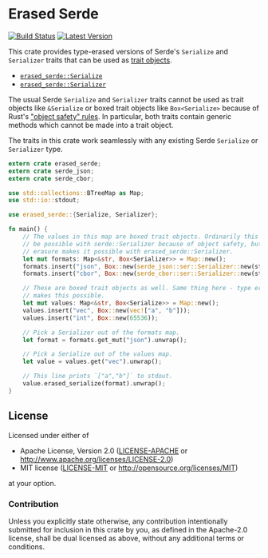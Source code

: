 Erased Serde
============

[![Build Status](https://api.travis-ci.org/dtolnay/erased-serde.svg?branch=master)](https://travis-ci.org/dtolnay/erased-serde)
[![Latest Version](https://img.shields.io/crates/v/erased-serde.svg)](https://crates.io/crates/erased-serde)

This crate provides type-erased versions of Serde's `Serialize` and `Serializer`
traits that can be used as [trait
objects](https://doc.rust-lang.org/book/trait-objects.html).

- [`erased_serde::Serialize`](https://docs.serde.rs/erased_serde/trait.Serialize.html)
- [`erased_serde::Serializer`](https://docs.serde.rs/erased_serde/trait.Serializer.html)

The usual Serde `Serialize` and `Serializer` traits cannot be used as trait
objects like `&Serialize` or boxed trait objects like `Box<Serialize>` because
of Rust's ["object safety"
rules](http://huonw.github.io/blog/2015/01/object-safety/). In particular, both
traits contain generic methods which cannot be made into a trait object.

The traits in this crate work seamlessly with any existing Serde `Serialize` or
`Serializer` type.

```rust
extern crate erased_serde;
extern crate serde_json;
extern crate serde_cbor;

use std::collections::BTreeMap as Map;
use std::io::stdout;

use erased_serde::{Serialize, Serializer};

fn main() {
    // The values in this map are boxed trait objects. Ordinarily this would not
    // be possible with serde::Serializer because of object safety, but type
    // erasure makes it possible with erased_serde::Serializer.
    let mut formats: Map<&str, Box<Serializer>> = Map::new();
    formats.insert("json", Box::new(serde_json::ser::Serializer::new(stdout())));
    formats.insert("cbor", Box::new(serde_cbor::ser::Serializer::new(stdout())));

    // These are boxed trait objects as well. Same thing here - type erasure
    // makes this possible.
    let mut values: Map<&str, Box<Serialize>> = Map::new();
    values.insert("vec", Box::new(vec!["a", "b"]));
    values.insert("int", Box::new(65536));

    // Pick a Serializer out of the formats map.
    let format = formats.get_mut("json").unwrap();

    // Pick a Serialize out of the values map.
    let value = values.get("vec").unwrap();

    // This line prints `["a","b"]` to stdout.
    value.erased_serialize(format).unwrap();
}
```

## License

Licensed under either of

 * Apache License, Version 2.0 ([LICENSE-APACHE](LICENSE-APACHE) or http://www.apache.org/licenses/LICENSE-2.0)
 * MIT license ([LICENSE-MIT](LICENSE-MIT) or http://opensource.org/licenses/MIT)

at your option.

### Contribution

Unless you explicitly state otherwise, any contribution intentionally submitted
for inclusion in this crate by you, as defined in the Apache-2.0 license, shall
be dual licensed as above, without any additional terms or conditions.
